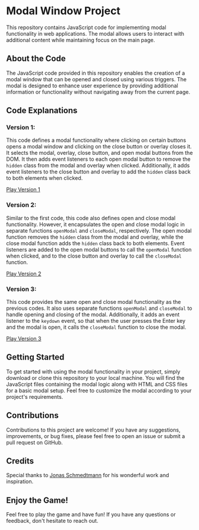 # Modal Window Project

This repository contains JavaScript code for implementing modal functionality in web applications. The modal allows users to interact with additional content while maintaining focus on the main page.

## About the Code

The JavaScript code provided in this repository enables the creation of a modal window that can be opened and closed using various triggers. The modal is designed to enhance user experience by providing additional information or functionality without navigating away from the current page.

## Code Explanations

### Version 1:

This code defines a modal functionality where clicking on certain buttons opens a modal window and clicking on the close button or overlay closes it. It selects the modal, overlay, close button, and open modal buttons from the DOM. It then adds event listeners to each open modal button to remove the `hidden` class from the modal and overlay when clicked. Additionally, it adds event listeners to the close button and overlay to add the `hidden` class back to both elements when clicked.

[Play Version 1](https://main--modal-window-version-1.netlify.app/)

### Version 2:

Similar to the first code, this code also defines open and close modal functionality. However, it encapsulates the open and close modal logic in separate functions `openModal` and `closeModal`, respectively. The open modal function removes the `hidden` class from the modal and overlay, while the close modal function adds the `hidden` class back to both elements. Event listeners are added to the open modal buttons to call the `openModal` function when clicked, and to the close button and overlay to call the `closeModal` function.

[Play Version 2](https://main--modal-window-version-2.netlify.app/)

### Version 3:

This code provides the same open and close modal functionality as the previous codes. It also uses separate functions `openModal` and `closeModal` to handle opening and closing of the modal. Additionally, it adds an event listener to the `keydown` event, so that when the user presses the Enter key and the modal is open, it calls the `closeModal` function to close the modal.

[Play Version 3](https://main--modal-window-version-3.netlify.app/)

## Getting Started

To get started with using the modal functionality in your project, simply download or clone this repository to your local machine. You will find the JavaScript files containing the modal logic along with HTML and CSS files for a basic modal setup. Feel free to customize the modal according to your project's requirements.

## Contributions

Contributions to this project are welcome! If you have any suggestions, improvements, or bug fixes, please feel free to open an issue or submit a pull request on GitHub.

## Credits

Special thanks to [Jonas Schmedtmann](https://github.com/jonasschmedtmann) for his wonderful work and inspiration.

## Enjoy the Game!

Feel free to play the game and have fun! If you have any questions or feedback, don't hesitate to reach out.
